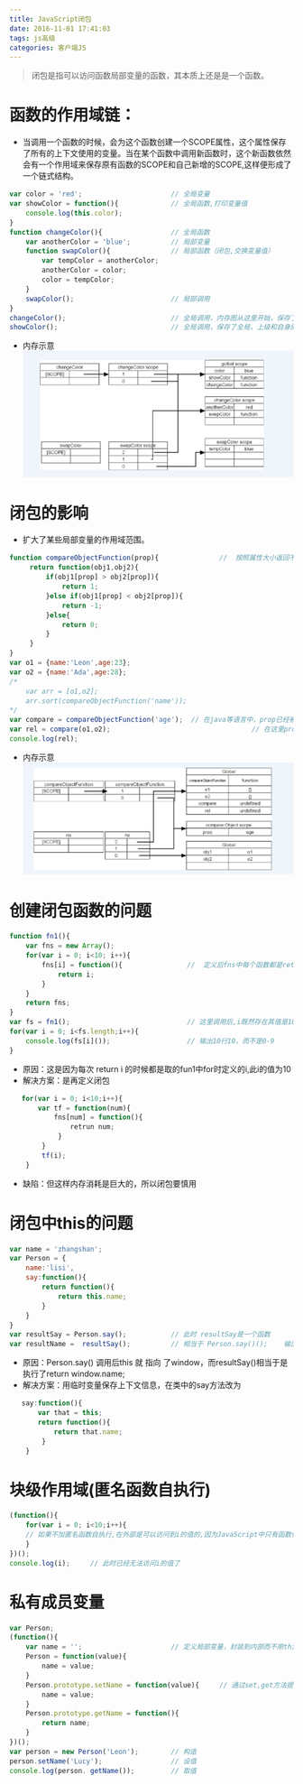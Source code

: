 ```yaml
---
title: JavaScript闭包
date: 2016-11-01 17:41:03
tags: js高级
categories: 客户端JS
---
```

>闭包是指可以访问函数局部变量的函数，其本质上还是是一个函数。

<!--more-->

# 函数的作用域链：
- 当调用一个函数的时候，会为这个函数创建一个SCOPE属性，这个属性保存了所有的上下文使用的变量。当在某个函数中调用新函数时，这个新函数依然会有一个作用域来保存原有函数的SCOPE和自己新增的SCOPE,这样便形成了一个链式结构。
```javascript
var color = 'red';                      // 全局变量
var showColor = function(){             // 全局函数,打印变量值
    console.log(this.color);    
}
function changeColor(){                 // 全局函数
    var anotherColor = 'blue';          // 局部变量
    function swapColor(){               // 局部函数（闭包,交换变量值）
        var tempColor = anotherColor;
        anotherColor = color;
        color = tempColor;
    }
    swapColor();                        // 局部调用
}
changeColor();                          // 全局调用，内存图从这里开始，保存了全局的变量环境和自身的变量环境
showColor();                            // 全局调用，保存了全局，上级和自身的变量环境
```
- 内存示意
	![闭包内存](/images/closure-1.png)

# 闭包的影响
- 扩大了某些局部变量的作用域范围。
```javascript
function compareObjectFunction(prop){               //  按照属性大小返回不同的值,可结合sort排序
     return function(obj1,obj2){
         if(obj1[prop] > obj2[prop]){
             return 1;
         }else if(obj1[prop] < obj2[prop]){
             return -1;
         }else{
             return 0;
         }
     }
}
var o1 = {name:'Leon',age:23};
var o2 = {name:'Ada',age:28};
/*
    var arr = [o1,o2];
    arr.sort(compareObjectFunction('name'));
*/
var compare = compareObjectFunction('age');  // 在java等语言中，prop已经被释放了不能再访问, 此时的compare是一个函数
var rel = compare(o1,o2);                                   // 在这里prop依然可以范围,可见扩大了prop局部变量的作用范围
console.log(rel);
```
- 内存示意
 ![闭包内存](/images/closure-2.png)

# 创建闭包函数的问题
```javascript
function fn1(){
    var fns = new Array();
    for(var i = 0; i<10; i++){
        fns[i] = function(){                //  定义后fns中每个函数都是return i,而不是具体的值
            return i;
        }
    }
    return fns;
}
var fs = fn1();                             // 这里调用后,i既然存在其值是10
for(var i = 0; i<fs.length;i++){
    console.log(fs[i]());                   // 输出10行10，而不是0-9
}
```
- 原因：这是因为每次 return i 的时候都是取的fun1中for时定义的i,此i的值为10
- 解决方案：是再定义闭包
```javascript
   for(var i = 0; i<10;i++){
       var tf = function(num){
           fns[num] = function(){
               retrun num;
            }
        }
        tf(i);
    }
```
- 缺陷：但这样内存消耗是巨大的，所以闭包要慎用

# 闭包中this的问题
```javascript
var name = 'zhangshan';
var Person = {
    name:'lisi',
    say:function(){
        return function(){
            return this.name;
        }
    }
}
var resultSay = Person.say();           // 此时 resultSay是一个函数
var resultName =  resultSay();          // 相当于 Person.say()();    输出zhangsan
```
- 原因：Person.say() 调用后this 就 指向 了window，而resultSay()相当于是执行了return window.name;
- 解决方案：用临时变量保存上下文信息，在类中的say方法改为
```javascript
   say:function(){
       var that = this;
       return function(){
           return that.name;
        }
    }
 ```

# 块级作用域(匿名函数自执行)
```javascript
(function(){
    for(var i = 0; i<10;i++){
    // 如果不加匿名函数自执行,在外部是可以访问到i的值的,因为JavaScript中只有函数作用域,没有块级作用域(ES6之前)
    }    
})();
console.log(i);     // 此时已经无法访问i的值了
``` 

# 私有成员变量
```javascript
var Person;
(function(){
    var name = '';                      // 定义局部变量，封装到内部而不用this索引
    Person = function(value){
        name = value;
    }
    Person.prototype.setName = function(value){     // 通过set,get方法提供对外访问接口
        name = value;
    }
    Person.prototype.getName = function(){
        return name;
    }
})();
var person = new Person('Leon');        // 构造
person.setName('Lucy');                 // 设值
console.log(person. getName());         // 取值
``` 

